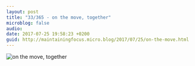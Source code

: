 ```yaml
---
layout: post
title: "33/365 - on the move, together"
microblog: false
audio: 
date: 2017-07-25 19:58:23 +0200
guid: http://maintainingfocus.micro.blog/2017/07/25/on-the-move.html
---
```

<div class="kg-card-markdown"><p><img src="/wp-content/uploads/2018/04/33-365---on-the-moveon-the-move-together-1024x683.jpg" alt="on the move, together"></p>
</div>
